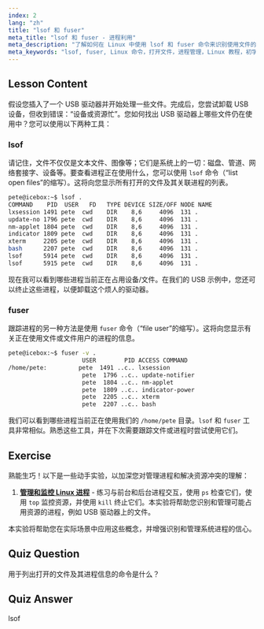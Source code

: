 ```yaml
---
index: 2
lang: "zh"
title: "lsof 和 fuser"
meta_title: "lsof 和 fuser - 进程利用"
meta_description: "了解如何在 Linux 中使用 lsof 和 fuser 命令来识别使用文件的进程。理解“设备或资源忙”错误并有效管理打开的文件。"
meta_keywords: "lsof, fuser, Linux 命令，打开文件，进程管理，Linux 教程，初学者指南，设备忙"
---
```


## Lesson Content

假设您插入了一个 USB 驱动器并开始处理一些文件。完成后，您尝试卸载 USB 设备，但收到错误：“设备或资源忙”。您如何找出 USB 驱动器上哪些文件仍在使用中？您可以使用以下两种工具：

### lsof

请记住，文件不仅仅是文本文件、图像等；它们是系统上的一切：磁盘、管道、网络套接字、设备等。要查看进程正在使用什么，您可以使用 `lsof` 命令（“list open files”的缩写）。这将向您显示所有打开的文件及其关联进程的列表。

```bash
pete@icebox:~$ lsof .
COMMAND    PID  USER   FD   TYPE DEVICE SIZE/OFF NODE NAME
lxsession 1491 pete  cwd    DIR    8,6     4096  131 .
update-no 1796 pete  cwd    DIR    8,6     4096  131 .
nm-applet 1804 pete  cwd    DIR    8,6     4096  131 .
indicator 1809 pete  cwd    DIR    8,6     4096  131 .
xterm     2205 pete  cwd    DIR    8,6     4096  131 .
bash      2207 pete  cwd    DIR    8,6     4096  131 .
lsof      5914 pete  cwd    DIR    8,6     4096  131 .
lsof      5915 pete  cwd    DIR    8,6     4096  131 .
```

现在我可以看到哪些进程当前正在占用设备/文件。在我们的 USB 示例中，您还可以终止这些进程，以便卸载这个烦人的驱动器。

### fuser

跟踪进程的另一种方法是使用 `fuser` 命令（“file user”的缩写）。这将向您显示有关正在使用文件或文件用户的进程的信息。

```bash
pete@icebox:~$ fuser -v .
                     USER        PID ACCESS COMMAND
/home/pete:         pete  1491 ..c.. lxsession
                     pete  1796 ..c.. update-notifier
                     pete  1804 ..c.. nm-applet
                     pete  1809 ..c.. indicator-power
                     pete  2205 ..c.. xterm
                     pete  2207 ..c.. bash
```

我们可以看到哪些进程当前正在使用我们的 `/home/pete` 目录。`lsof` 和 `fuser` 工具非常相似。熟悉这些工具，并在下次需要跟踪文件或进程时尝试使用它们。

## Exercise

熟能生巧！以下是一些动手实验，以加深您对管理进程和解决资源冲突的理解：

1. **[管理和监控 Linux 进程](https://labex.io/zh/labs/comptia-manage-and-monitor-linux-processes-590864)** - 练习与前台和后台进程交互，使用 `ps` 检查它们，使用 `top` 监控资源，并使用 `kill` 终止它们。本实验将帮助您识别和管理可能占用资源的进程，例如 USB 驱动器上的文件。

本实验将帮助您在实际场景中应用这些概念，并增强识别和管理系统进程的信心。

## Quiz Question

用于列出打开的文件及其进程信息的命令是什么？

## Quiz Answer

lsof
